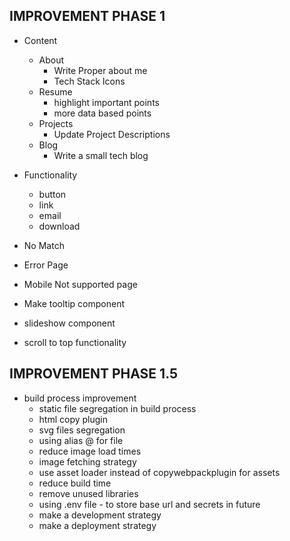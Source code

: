 ## IMPROVEMENT PHASE 1

- Content
    - About
      - Write Proper about me
      - Tech Stack Icons
    - Resume
      - highlight important points
      - more data based points
    - Projects
      - Update Project Descriptions
    - Blog
      - Write a small tech blog

- Functionality
    - button
    - link
    - email
    - download

- No Match
- Error Page
- Mobile Not supported page
- Make tooltip component
- slideshow component
- scroll to top functionality

## IMPROVEMENT PHASE 1.5
- build process improvement
  - static file segregation in build process
  - html copy plugin
  - svg files segregation
  - using alias @ for file
  - reduce image load times
  - image fetching strategy
  - use asset loader instead of copywebpackplugin for assets
  - reduce build time
  - remove unused libraries
  - using .env file - to store base url and secrets in future
  - make a development strategy
  - make a deployment strategy